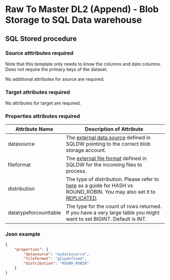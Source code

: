 # Raw To Master DL2 (Append) - Blob Storage to SQL Data warehouse
## SQL Stored procedure 

### Source atttributes required

Note that this template only needs to know the columns and date columns. Does not require the primary keys of the dataset.

No additional attributes for source are required.

### Target attributes required

No attributes for target are required.

### Properties attributes required

Attribute Name | Description of Attribute
-------------- | ------------------------
datasource | The [external data source](https://docs.microsoft.com/en-us/sql/t-sql/statements/create-external-data-source-transact-sql?view=sql-server-2017) defined in SQLDW pointing to the correct blob storage account.
fileformat | The [external file format](https://docs.microsoft.com/en-us/sql/t-sql/statements/create-external-file-format-transact-sql?view=sql-server-2017) defined in SQLDW for the incoming files to process.
distribution | The type of distribution. Please refer to [here](https://docs.microsoft.com/en-us/azure/sql-data-warehouse/sql-data-warehouse-tables-distribute) as a guide for HASH vs ROUND_ROBIN. You may also set it to [REPLICATED](https://docs.microsoft.com/en-us/azure/sql-data-warehouse/design-guidance-for-replicated-tables). 
datatypeforcounttable | The type for the count of rows returned. If you have a very large table you might want to set BIGINT. Default is INT.

### Json example

```json
{
    "properties": {
        "datasource": "mydatasource",
        "fileformat": "gzipdefined",
        "distribution": "ROUND_ROBIN"
    }
}
```